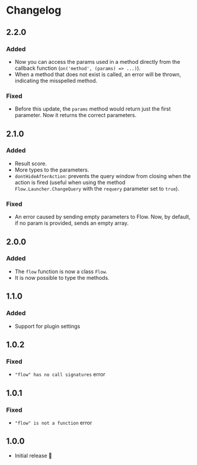 # Changelog

## 2.2.0

### Added

- Now you can access the params used in a method directly from the callback function (`on('method', (params) => ...)`).
- When a method that does not exist is called, an error will be thrown, indicating the misspelled method.

### Fixed

- Before this update, the `params` method would return just the first parameter. Now it returns the correct parameters. 

## 2.1.0

### Added

- Result score.
- More types to the parameters.
- `dontHideAfterAction`: prevents the query window from closing when the action is fired (useful when using the method `Flow.Launcher.ChangeQuery` with the `requery` parameter set to `true`).

### Fixed

- An error caused by sending empty parameters to Flow. Now, by default, if no param is provided, sends an empty array.

## 2.0.0

### Added

- The `flow` function is now a class `Flow`.
- It is now possible to type the methods.

## 1.1.0

### Added

- Support for plugin settings

## 1.0.2

### Fixed

- `"flow" has no call signatures` error

## 1.0.1

### Fixed

- `"flow" is not a function` error

## 1.0.0

- Initial release 🎉